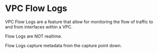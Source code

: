 # VPC Flow Logs

VPC Flow Logs are a feature that allow for monitoring the flow of traffic to and from interfaces within a VPC.

Flow Logs are NOT realtime.

Flow Logs capture metadata from the capture point down.
